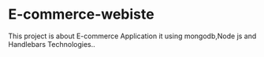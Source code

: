 # E-commerce-webiste

This project is about E-commerce Application it using mongodb,Node js and Handlebars Technologies..
